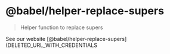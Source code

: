 # @babel/helper-replace-supers

> Helper function to replace supers

See our website [@babel/helper-replace-supers](DELETED_URL_WITH_CREDENTIALS